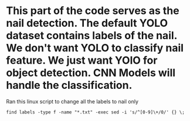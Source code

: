 # This part of the code serves as the nail detection. The default YOLO dataset contains labels of the nail. We don't want YOLO to classify nail feature. We just want YOlO for object detection. CNN Models will handle the classification.

Ran this linux script to change all the labels to nail only

```
find labels -type f -name "*.txt" -exec sed -i 's/^[0-9]\+/0/' {} \;
```

